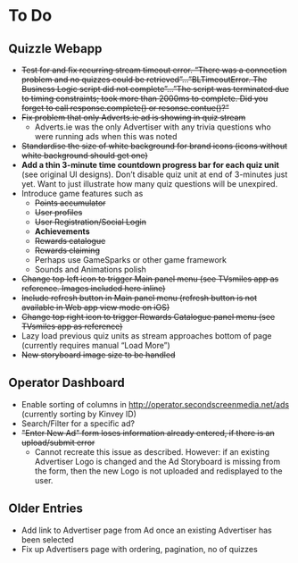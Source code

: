 # To Do

## Quizzle Webapp

* ~~Test for and fix recurring stream timeout error. “There was a connection problem and no quizzes could be retrieved”…”BLTimeoutError. The Business Logic script did not complete”…”The script was terminated due to timing constraints; took more than 2000ms to complete.  Did you forget to call response.complete() or resonse.contue()?”~~
* ~~Fix problem that only Adverts.ie ad is showing in quiz stream~~
    * Adverts.ie was the only Advertiser with any trivia questions who were running ads when this was noted
* ~~Standardise the size of white background for brand icons (icons without white background should get one)~~
* __Add a thin 3-minute time countdown progress bar for each quiz unit__  (see original UI designs).  Don’t disable quiz unit at end of 3-minutes just yet.  Want to just illustrate how many quiz questions will be unexpired.
* Introduce game features such as
    * ~~Points accumulator~~
    * ~~User profiles~~
    * ~~User Registration/Social Login~~
    * __Achievements__
    * ~~Rewards catalogue~~
    * ~~Rewards claiming~~
    * Perhaps use GameSparks or other game framework
    * Sounds and Animations polish
* ~~Change top left icon to trigger Main panel menu (see TVsmiles app as reference.  Images included here inline)~~
* ~~Include refresh button in Main panel menu (refresh button is not available in Web app view mode on iOS)~~
* ~~Change top right icon to trigger Rewards Catalogue panel menu (see TVsmiles app as reference)~~
* Lazy load previous quiz units as stream approaches bottom of page (currently requires manual “Load More”)
* ~~New storyboard image size to be handled~~

## Operator Dashboard

* Enable sorting of columns in http://operator.secondscreenmedia.net/ads (currently sorting by Kinvey ID) 
* Search/Filter for a specific ad?
* ~~"Enter New Ad" form loses information already entered, if there is an upload/submit error~~
    * Cannot recreate this issue as described. However: if an existing Advertiser Logo is changed and the Ad Storyboard is missing from the form, then the new Logo is not uploaded and redisplayed to the user.

## Older Entries

* Add link to Advertiser page from Ad once an existing Advertiser has been selected
* Fix up Advertisers page with ordering, pagination, no of quizzes